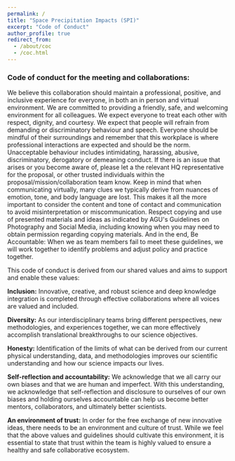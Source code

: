 ```yaml
---
permalink: /
title: "Space Precipitation Impacts (SPI)"
excerpt: "Code of Conduct"
author_profile: true
redirect_from: 
  - /about/coc
  - /coc.html
---
```



### Code of conduct for the meeting and collaborations:

 
We believe this collaboration should maintain a professional, positive, and inclusive experience for everyone, in both an in person and virtual environment. We are committed to providing a friendly, safe, and welcoming environment for all colleagues. We expect everyone to treat each other with respect, dignity, and courtesy. We expect that people will refrain from demanding or discriminatory behaviour and speech. Everyone should be mindful of their surroundings and remember that this workplace is where professional interactions are expected and should be the norm. Unacceptable behaviour includes intimidating, harassing, abusive, discriminatory, derogatory or demeaning conduct. If there is an issue that arises or you become aware of, please let a the relevant HQ representative for the proposal, or other trusted individuals within the proposal/mission/collaboration team know.  Keep in mind that when communicating virtually, many clues we typically derive from nuances of emotion, tone, and body language are lost. This makes it all the more important to consider the content and tone of contact and communication to avoid misinterpretation or miscommunication. Respect copying and use of presented materials and ideas as indicated by AGU's Guidelines on Photography and Social Media, including knowing when you may need to obtain permission regarding copying materials. And in the end, Be Accountable: When we as team members fail to meet these guidelines, we will work together to identify problems and adjust policy and practice together. 


This code of conduct is derived from our shared values and aims to support and enable these values:   
        	        	        	                       
**Inclusion:** Innovative, creative, and robust science and deep knowledge integration is completed through effective collaborations where all voices are valued and included.

**Diversity:**  As our interdisciplinary teams bring different perspectives, new methodologies, and experiences together, we can more effectively accomplish translational breakthroughs to our science objectives.

**Honesty:** Identification of the limits of what can be derived from our current physical understanding, data, and methodologies improves our scientific understanding and how our science impacts our lives.

**Self-reflection and accountability:** We acknowledge that we all carry our own biases and that we are human and imperfect. With this understanding, we acknowledge that self-reflection and disclosure to ourselves of our own biases and holding ourselves accountable can help us become better mentors, collaborators, and ultimately better scientists.

**An environment of trust:** In order for the free exchange of new innovative ideas, there needs to be an environment and culture of trust. While we feel that the above values and guidelines should cultivate this environment, it is essential to state that trust within the team is highly valued to ensure a healthy and safe collaborative ecosystem. 
